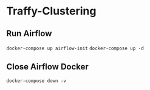 # Traffy-Clustering

## Run Airflow
`docker-compose up airflow-init`
`docker-compose up -d`
## Close Airflow Docker
`docker-compose down -v`
